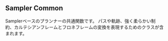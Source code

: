 ## Sampler Common

Samplerベースのプランナーの共通関数です。
パスや軌跡、強く柔らかい制約、カルテシアンフレームとフロネフレームの変換を表現するためのクラスが含まれます。

